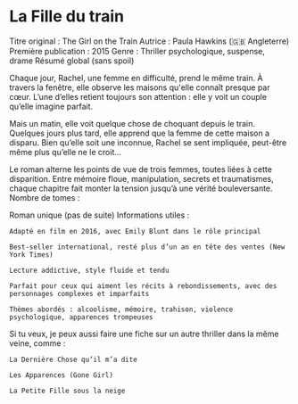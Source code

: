 # La Fille du train

Titre original : The Girl on the Train
Autrice : Paula Hawkins (🇬🇧 Angleterre)
Première publication : 2015
Genre : Thriller psychologique, suspense, drame
Résumé global (sans spoil)

Chaque jour, Rachel, une femme en difficulté, prend le même train. À travers la fenêtre, elle observe les maisons qu'elle connaît presque par cœur. L’une d’elles retient toujours son attention : elle y voit un couple qu’elle imagine parfait.

Mais un matin, elle voit quelque chose de choquant depuis le train. Quelques jours plus tard, elle apprend que la femme de cette maison a disparu. Bien qu’elle soit une inconnue, Rachel se sent impliquée, peut-être même plus qu’elle ne le croit...

Le roman alterne les points de vue de trois femmes, toutes liées à cette disparition. Entre mémoire floue, manipulation, secrets et traumatismes, chaque chapitre fait monter la tension jusqu’à une vérité bouleversante.
Nombre de tomes :

Roman unique (pas de suite)
Informations utiles :

    Adapté en film en 2016, avec Emily Blunt dans le rôle principal

    Best-seller international, resté plus d’un an en tête des ventes (New York Times)

    Lecture addictive, style fluide et tendu

    Parfait pour ceux qui aiment les récits à rebondissements, avec des personnages complexes et imparfaits

    Thèmes abordés : alcoolisme, mémoire, trahison, violence psychologique, apparences trompeuses

Si tu veux, je peux aussi faire une fiche sur un autre thriller dans la même veine, comme :

    La Dernière Chose qu’il m’a dite

    Les Apparences (Gone Girl)

    La Petite Fille sous la neige